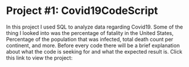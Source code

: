 # Project #1: Covid19CodeScript 
  In this project I used SQL to analyze data regarding Covid19. Some of the thing I looked into was the percentage of fatality in the United States, Percentage of the population that was infected, total death count per continent, and more. Before every code there will be a brief explanation about what the code is seeking for and what the expected result is. Click this link to  view the project: 
